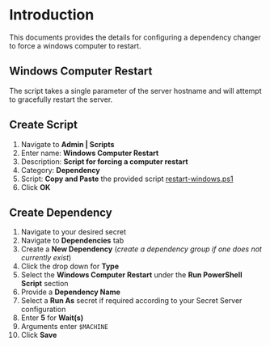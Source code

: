 # Introduction

This documents provides the details for configuring a dependency changer to force a windows computer to restart.

## Windows Computer Restart

The script takes a single parameter of the server hostname and will attempt to gracefully restart the server.

## Create Script

1. Navigate to **Admin | Scripts**
2. Enter name: **Windows Computer Restart**
3. Description: **Script for forcing a computer restart**
4. Category: **Dependency**
5. Script: **Copy and Paste** the provided script [restart-windows.ps1](restart-windows.ps1)
6. Click **OK**

## Create Dependency

1. Navigate to your desired secret
2. Navigate to **Dependencies** tab
3. Create a **New Dependency** (_create a dependency group if one does not currently exist_)
4. Click the drop down for **Type**
5. Select the **Windows Computer Restart** under the **Run PowerShell Script** section
6. Provide a **Dependency Name**
7. Select a **Run As** secret if required according to your Secret Server configuration
8. Enter **5** for **Wait(s)**
9. Arguments enter `$MACHINE`
10. Click **Save**
